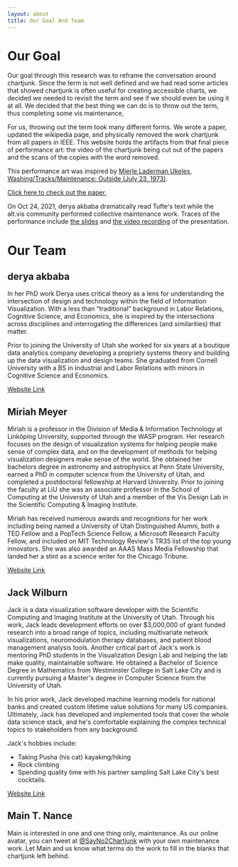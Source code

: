 ```yaml
---
layout: about
title: Our Goal And Team
---
```

# Our Goal

Our goal through this research was to reframe the conversation around chartjunk. Since the term is not well defined and we had read some articles that showed chartjunk is often useful for creating accessible charts, we decided we needed to revisit the term and see if we should even be using it at all. We decided that the best thing we can do is to throw out the term, thus completing some vis maintenance, 

For us, throwing out the term took many different forms. We wrote a paper, updated the wikipedia page, and physically removed the work chartjunk from all papers in IEEE. This website holds the artifacts from that final piece of performance art: the video of the chartjunk being cut out of the papers and the scans of the copies with the word removed.

This performance art was inspired by [Mierle Laderman Ukeles, Washing/Tracks/Maintenance: Outside (July 23, 1973)](https://www.youtube.com/watch?v=WIhf3UBNTlA). 

[Click here to check out the paper.](https://arxiv.org/abs/2109.10132)

On Oct 24, 2021, derya akbaba dramatically read Tufte's text while the alt.vis community performed collective maintenance work.
Traces of the performance include [the slides](./assets/chartjunk-altvis-2021.pdf) and [the video recording](https://youtu.be/jFbsYto_2ys?t=1924) of the presentation.

# Our Team

## derya akbaba

In her PhD work Derya uses critical theory as a lens for understanding the intersection of design and technology within the field of Information Visualization. With a less than “traditional” background in Labor Relations, Cognitive Science, and Economics, she is inspired by the intersections across disciplines and interrogating the differences (and similarities) that matter.

Prior to joining the University of Utah she worked for six years at a boutique data analytics company developing a propriety systems theory and building up the data visualization and design teams. She graduated from Cornell University with a BS in Industrial and Labor Relations with minors in Cognitive Science and Economics.

[Website Link](https://gotdairyya.github.io/)

## Miriah Meyer

Miriah is a professor in the Division of Media & Information Technology at Linköping University, supported through the WASP program. Her research focuses on the design of visualization systems for helping people make sense of complex data, and on the development of methods for helping visualization designers make sense of the world. She obtained her bachelors degree in astronomy and astrophysics at Penn State University, earned a PhD in computer science from the University of Utah, and completed a postdoctoral fellowship at Harvard University. Prior to joining the faculty at LiU she was an associate professor in the School of Computing at the University of Utah and a member of the Vis Design Lab in the Scientific Computing & Imaging Institute.

Miriah has received numerous awards and recognitions for her work including being named a University of Utah Distinguished Alumni, both a TED Fellow and a PopTech Science Fellow, a Microsoft Research Faculty Fellow, and included on MIT Technology Review's TR35 list of the top young innovators. She was also awarded an AAAS Mass Media Fellowship that landed her a stint as a science writer for the Chicago Tribune. 

[Website Link](https://miriah.github.io/)

## Jack Wilburn

Jack is a data visualization software developer with the Scientific Computing and Imaging Institute at the University of Utah. Through his work, Jack leads development efforts on over $3,000,000 of grant funded research into a broad range of topics, including multivariate network visualizations, neuromodulation therapy databases, and patient blood management analysis tools. Another critical part of Jack's work is mentoring PhD students in the Visualization Design Lab and helping the lab make quality, maintainable software. He obtained a Bachelor of Science Degree in Mathematics from Westminster College in Salt Lake City and is currently pursuing a Master's degree in Computer Science from the University of Utah.

In his prior work, Jack developed machine learning models for national banks and created custom lifetime value solutions for many US companies. Ultimately, Jack has developed and implemented tools that cover the whole data science stack, and he's comfortable explaining the complex technical topics to stakeholders from any background.

Jack's hobbies include:
- Taking Pusha (his cat) kayaking/hiking
- Rock climbing
- Spending quality time with his partner sampling Salt Lake City's best cocktails.

[Website Link](https://jackwilburn.xyz/)

## Main T. Nance

Main is interested in one and one thing only, maintenance. As our online avatar, you can tweet at [@SayNo2Chartjunk](https://twitter.com/SayNo2Chartjunk) with your own maintenance work. Let Main and us know what terms do the work to fill in the blanks that chartjunk left behind.
